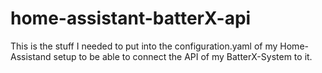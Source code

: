 # home-assistant-batterX-api

This is the stuff I needed to put into the configuration.yaml of my Home-Assistand setup to be able to connect the API of my BatterX-System to it.
